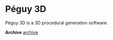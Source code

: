 # Péguy 3D
Péguy 3D is a 3D procedural generation software.

**Archive** [archive](https://drive.google.com/file/d/1_qa4gY91YD3ym3CBluAAO4KrqTUUnwvU/view?usp=sharing) </br>
